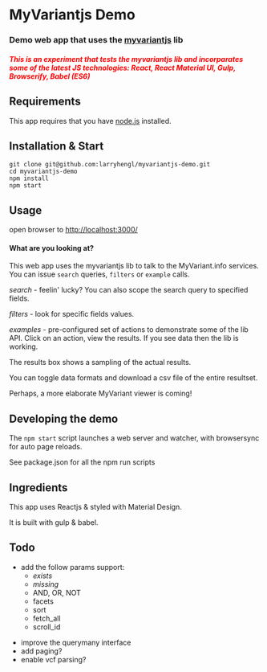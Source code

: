 # MyVariantjs Demo


### Demo web app that uses the [myvariantjs](https://github.com/larryhengl/myvariantjs) lib

##### <span style='color:red'>This is an experiment that tests the myvariantjs lib and incorparates some of the latest JS technologies: React, React Material UI, Gulp, Browserify, Babel (ES6)</span>

## Requirements

This app requires that you have [node.js](https://nodejs.org) installed.

## Installation & Start

```
git clone git@github.com:larryhengl/myvariantjs-demo.git
cd myvariantjs-demo
npm install
npm start
```

## Usage

open browser to [http://localhost:3000/](http://localhost:3000/)

#### What are you looking at?

This web app uses the myvariantjs lib to talk to the MyVariant.info services.  You can issue `search` queries, `filters` or `example` calls.

*search* - feelin' lucky?  You can also scope the search query to specified fields.

*filters* - look for specific fields values.

*examples* - pre-configured set of actions to demonstrate some of the lib API. Click on an action, view the results.  If you see data then the lib is working.

The results box shows a sampling of the actual results.

You can toggle data formats and download a csv file of the entire resultset.

Perhaps, a more elaborate MyVariant viewer is coming!


## Developing the demo

The `npm start` script launches a web server and watcher, with browsersync for auto page reloads.

See package.json for all the npm run scripts


## Ingredients

This app uses Reactjs & styled with Material Design.

It is built with gulp & babel.

## Todo
 * add the follow params support:
   - _exists_
   - _missing_
   - AND, OR, NOT
   - facets
   - sort
   - fetch_all
   - scroll_id

+ improve the querymany interface
+ add paging?
+ enable vcf parsing?
